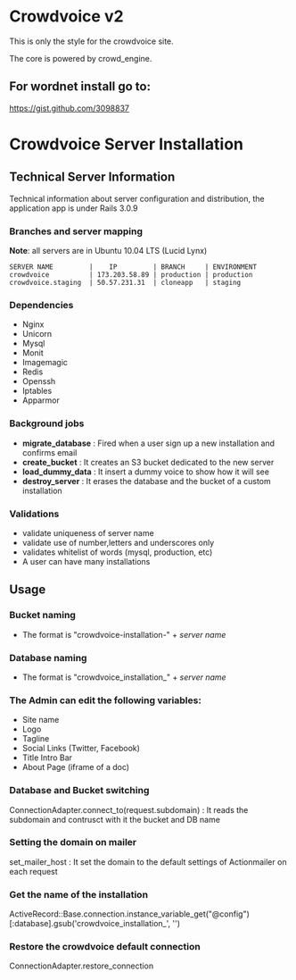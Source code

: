 # Crowdvoice v2

This is only the style for the crowdvoice site.

The core is powered by crowd_engine.


## For wordnet install go to:

https://gist.github.com/3098837

# Crowdvoice Server Installation

## Technical Server Information
Technical information about server configuration and distribution, the application app is under Rails 3.0.9

### Branches and server mapping

**Note**: all servers are in Ubuntu 10.04 LTS (Lucid Lynx)

    SERVER NAME         |    IP         | BRANCH     | ENVIRONMENT
    crowdvoice          | 173.203.58.89 | production | production
    crowdvoice.staging  | 50.57.231.31  | cloneapp   | staging

### Dependencies

* Nginx
* Unicorn
* Mysql
* Monit
* Imagemagic
* Redis
* Openssh
* Iptables
* Apparmor

### Background jobs
* **migrate\_database** : Fired when a user sign up a new installation and confirms email
* **create\_bucket** : It creates an S3 bucket dedicated to the new server
* **load\_dummy\_data** : It insert a dummy voice to show how it will see
* **destroy\_server** : It erases the database and the bucket of a custom installation

### Validations
* validate uniqueness of server name
* validate use of number,letters and underscores only
* validates whitelist of words (mysql, production, etc)
* A user can have many installations
## Usage

### Bucket naming
* The format is "crowdvoice-installation-" + _server name_

### Database naming
* The format is "crowdvoice_installation_" + _server name_

### The Admin can edit the following variables:
* Site name
* Logo
* Tagline
* Social Links (Twitter, Facebook)
* Title Intro Bar
* About Page (iframe of a doc)

### Database and Bucket switching
ConnectionAdapter.connect_to(request.subdomain) : It reads the subdomain and contrusct with it the bucket and DB name

### Setting the domain on mailer
set_mailer_host : It set the domain to the default settings of Actionmailer on each request

### Get the name of the installation
ActiveRecord::Base.connection.instance_variable_get("@config")[:database].gsub('crowdvoice_installation_', '')

### Restore the crowdvoice default connection
ConnectionAdapter.restore_connection